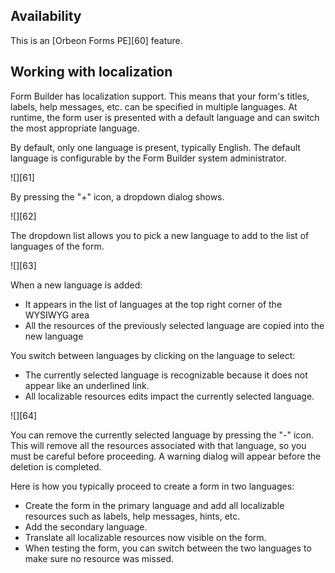 ## Availability

This is an [Orbeon Forms PE][60] feature.

## Working with localization

Form Builder has localization support. This means that your form's titles, labels, help messages, etc. can be specified in multiple languages. At runtime, the form user is presented with a default language and can switch the most appropriate language.

By default, only one language is present, typically English. The default language is configurable by the Form Builder system administrator.

![][61]

By pressing the "+" icon, a dropdown dialog shows.

![][62]

The dropdown list allows you to pick a new language to add to the list of languages of the form.

![][63]

When a new language is added:

* It appears in the list of languages at the top right corner of the WYSIWYG area
* All the resources of the previously selected language are copied into the new language

You switch between languages by clicking on the language to select:

* The currently selected language is recognizable because it does not appear like an underlined link.
* All localizable resources edits impact the currently selected language.

![][64]

You can remove the currently selected language by pressing the "-" icon. This will remove all the resources associated with that language, so you must be careful before proceeding. A warning dialog will appear before the deletion is completed.

Here is how you typically proceed to create a form in two languages:

* Create the form in the primary language and add all localizable resources such as labels, help messages, hints, etc.
* Add the secondary language.
* Translate all localizable resources now visible on the form.
* When testing the form, you can switch between the two languages to make sure no resource was missed.